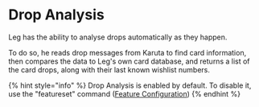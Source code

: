 # Drop Analysis

Leg has the ability to analyse drops automatically as they happen.

To do so, he reads drop messages from Karuta to find card information, then compares the data to Leg's own card database, and returns a list of the card drops, along with their last known wishlist numbers.

{% hint style="info" %}
Drop Analysis is enabled by default. To disable it, use the "featureset" command ([Feature Configuration](https://github.com/RyanCheddar/queens-right-leg/blob/5bef42a434d17e00a42f1d9bf20ed34a89518d48/bot-management/server-feature-configuration))
{% endhint %}
